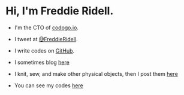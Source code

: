# Hi, I'm Freddie Ridell.

+ I'm the CTO of [codogo.io](https://codogo.io).
+ I tweet at [@FreddieRidell](https://twitter.com/FreddieRidell).
+ I write codes on [GitHub](https://github.com/CodogoFreddie).

+ I sometimes blog [here](/blog/)
+ I knit, sew, and make other physical objects, then I post them [here](/crafty/)
+ You can see my codes [here](/open-source/)
